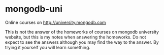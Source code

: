 # mongodb-uni
Online courses on http://university.mongodb.com


This is not the answer of the homeworks of courses on mongodb university website, but this is my notes when answering the homeworks. Do not expect to see the answers although you may find the way to the answer. By trying it yourself you will learn something.
